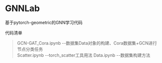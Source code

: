 # GNNLab
基于pytorch-geometric的GNN学习代码

代码清单
> GCN-GAT_Cora.ipynb --数据集Data对象的构建、Cora数据集+GCN进行节点分类任务  \
> Scatter.ipynb --torch_scatter工具用法
> Data.ipynb --数据集构建方法
